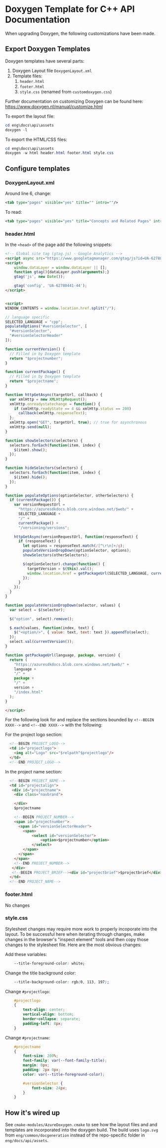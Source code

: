 # Doxygen Template for C++ API Documentation

When upgrading Doxygen, the following customizations have been made. 

## Export Doxygen Templates

Doxygen templates have several parts:

1. Doxygen Layout file `DoxygenLayout.xml`
1. Template files:
    1. `header.html`
    1. `footer.html`
    1. `style.css` (renamed from `customdoxygen.css`)

Further documentation on customizing Doxygen can be found here: https://www.doxygen.nl/manual/customize.html

To export the layout file:

```powershell
cd eng\docs\api\assets
doxygen -l
```

To export the HTML/CSS files:

```powershell
cd eng\docs\api\assets
doxygen -w html header.html footer.html style.css
```

## Configure templates

### DoxygenLayout.xml

Around line 6, change:

```xml
<tab type="pages" visible="yes" title="" intro=""/>
```

To read:

```xml
<tab type="pages" visible="yes" title="Concepts and Related Pages" intro=""/>
```

### header.html

In the `<head>` of the page add the following snippets:

```html
<!-- Global site tag (gtag.js) - Google Analytics -->
<script async src="https://www.googletagmanager.com/gtag/js?id=UA-62780441-44"></script>
<script>
    window.dataLayer = window.dataLayer || [];
    function gtag(){dataLayer.push(arguments);}
    gtag('js', new Date());

    gtag('config', 'UA-62780441-44');
</script>
```

```html

<script>
WINDOW_CONTENTS = window.location.href.split("/");

// language specific
SELECTED_LANGUAGE = "cpp";
populateOptions("#versionSelector", [
  "#versionSelector",
  "#versionSelectorHeader"
]);

function currentVersion() {
  // Filled in by Doxygen template
  return "$projectnumber";
}

function currentPackage() {
  // Filled in by Doxygen template
  return "$projectname";
}

function httpGetAsync(targetUrl, callback) {
  var xmlHttp = new XMLHttpRequest();
  xmlHttp.onreadystatechange = function() {
    if (xmlHttp.readyState == 4 && xmlHttp.status == 200)
      callback(xmlHttp.responseText);
  };
  xmlHttp.open("GET", targetUrl, true); // true for asynchronous
  xmlHttp.send(null);
}

function showSelectors(selectors) {
  selectors.forEach(function(item, index) {
    $(item).show();
  });
}

function hideSelectors(selectors) {
  selectors.forEach(function(item, index) {
    $(item).hide();
  });
}

function populateOptions(optionSelector, otherSelectors) {
  if (currentPackage()) {
    var versionRequestUrl =
      "https://azuresdkdocs.blob.core.windows.net/$web/" +
      SELECTED_LANGUAGE +
      "/" +
      currentPackage() +
      "/versioning/versions";

    httpGetAsync(versionRequestUrl, function(responseText) {
      if (responseText) {
        let options = responseText.match(/[^\r\n]+/g);
        populateVersionDropDown(optionSelector, options);
        showSelectors(otherSelectors);

        $(optionSelector).change(function() {
          targetVersion = $(this).val();
          window.location.href = getPackageUrl(SELECTED_LANGUAGE, currentPackage(), targetVersion);
        });
      }
    });
  }
}

function populateVersionDropDown(selector, values) {
  var select = $(selector);

  $("option", select).remove();

  $.each(values, function(index, text) {
    $("<option/>", { value: text, text: text }).appendTo(select);
  });
  select.val(currentVersion());
}

function getPackageUrl(language, package, version) {
  return (
    "https://azuresdkdocs.blob.core.windows.net/$web/" +
    language +
    "/" +
    package +
    "/" +
    version +
    "/index.html"
  );
}

</script>
```

For the following look for and replace the sections bounded by
`<!--BEGIN XXXX-->` and `<!--END XXXX-->` with the following:

For the project logo section:

```html
  <!--BEGIN PROJECT_LOGO-->
  <td id="projectlogo">
    <img alt="Logo" src="$relpath^$projectlogo"/>
  </td>
  <!--END PROJECT_LOGO-->
```

In the project name section:

```html
  <!--BEGIN PROJECT_NAME-->
  <td id="projectalign">
   <div id="projectname">
    <div class="navbrand">

    </div>
    $projectname

    <!--BEGIN PROJECT_NUMBER-->
    <span id="projectnumber">
      <span id="versionSelectorHeader">
        <span>
            <select id="versionSelector">
                <option>$projectnumber</option>
            </select>
        </span>
      </span>
    </span>
    <!--END PROJECT_NUMBER-->
   </div>
   <!--BEGIN PROJECT_BRIEF--><div id="projectbrief">$projectbrief</div><!--END PROJECT_BRIEF-->
  </td>
  <!--END PROJECT_NAME-->
```

### footer.html

No changes

### style.css

Stylesheet changes may require more work to properly incoporate into the layout.
To be successful here when iterating through changes, make changes in the
browser's "inspect element" tools and then copy those changes to the stylesheet
file. Here are the most obvious changes:

Add these variables:

```css
    --title-foreground-color: white;
```

Change the title background color:

```css
    --title-background-color: rgb(0, 113, 197);
```

Change `#projectlogo`:

```css
    #projectlogo
    {
        text-align: center;
        vertical-align: bottom;
        border-collapse: separate;
        padding-left: 8px;
    }
```

Change `#projectname`:

```css
    #projectname
    {
        font-size: 200%;
        font-family: var(--font-family-title);
        margin: 0px;
        padding: 2px 0px;
        color: var(--title-foreground-color);

        #versionSelector {
            font-size: 24px;
        }
    }
```

## How it's wired up

See `cmake-modules/AzureDoxygen.cmake` to see how the layout files and and
templates are incorporated into the doxygen build. The build uses `logo.svg`
from `eng/common/docgeneration` instead of the repo-specific folder in
`eng/docs/api/assets`.
